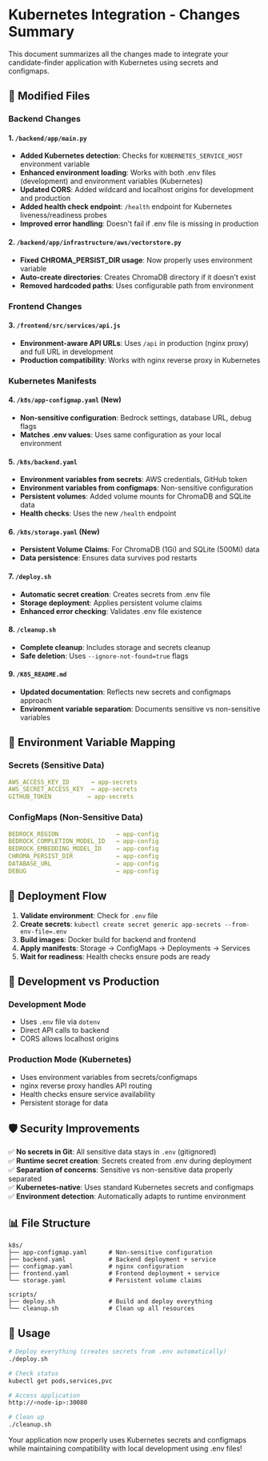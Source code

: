 # Kubernetes Integration - Changes Summary

This document summarizes all the changes made to integrate your candidate-finder application with Kubernetes using secrets and configmaps.

## 🔄 **Modified Files**

### Backend Changes

#### 1. `/backend/app/main.py`
- **Added Kubernetes detection**: Checks for `KUBERNETES_SERVICE_HOST` environment variable
- **Enhanced environment loading**: Works with both .env files (development) and environment variables (Kubernetes)
- **Updated CORS**: Added wildcard and localhost origins for development and production
- **Added health check endpoint**: `/health` endpoint for Kubernetes liveness/readiness probes
- **Improved error handling**: Doesn't fail if .env file is missing in production

#### 2. `/backend/app/infrastructure/aws/vectorstore.py`
- **Fixed CHROMA_PERSIST_DIR usage**: Now properly uses environment variable
- **Auto-create directories**: Creates ChromaDB directory if it doesn't exist
- **Removed hardcoded paths**: Uses configurable path from environment

### Frontend Changes

#### 3. `/frontend/src/services/api.js`
- **Environment-aware API URLs**: Uses `/api` in production (nginx proxy) and full URL in development
- **Production compatibility**: Works with nginx reverse proxy in Kubernetes

### Kubernetes Manifests

#### 4. `/k8s/app-configmap.yaml` (New)
- **Non-sensitive configuration**: Bedrock settings, database URL, debug flags
- **Matches .env values**: Uses same configuration as your local environment

#### 5. `/k8s/backend.yaml`
- **Environment variables from secrets**: AWS credentials, GitHub token
- **Environment variables from configmaps**: Non-sensitive configuration
- **Persistent volumes**: Added volume mounts for ChromaDB and SQLite data
- **Health checks**: Uses the new `/health` endpoint

#### 6. `/k8s/storage.yaml` (New)
- **Persistent Volume Claims**: For ChromaDB (1Gi) and SQLite (500Mi) data
- **Data persistence**: Ensures data survives pod restarts

#### 7. `/deploy.sh`
- **Automatic secret creation**: Creates secrets from .env file
- **Storage deployment**: Applies persistent volume claims
- **Enhanced error checking**: Validates .env file existence

#### 8. `/cleanup.sh`
- **Complete cleanup**: Includes storage and secrets cleanup
- **Safe deletion**: Uses `--ignore-not-found=true` flags

#### 9. `/K8S_README.md`
- **Updated documentation**: Reflects new secrets and configmaps approach
- **Environment variable separation**: Documents sensitive vs non-sensitive variables

## 🔐 **Environment Variable Mapping**

### Secrets (Sensitive Data)
```yaml
AWS_ACCESS_KEY_ID      → app-secrets
AWS_SECRET_ACCESS_KEY  → app-secrets  
GITHUB_TOKEN          → app-secrets
```

### ConfigMaps (Non-Sensitive Data)
```yaml
BEDROCK_REGION                → app-config
BEDROCK_COMPLETION_MODEL_ID   → app-config
BEDROCK_EMBEDDING_MODEL_ID    → app-config
CHROMA_PERSIST_DIR            → app-config
DATABASE_URL                  → app-config
DEBUG                         → app-config
```

## 🚀 **Deployment Flow**

1. **Validate environment**: Check for `.env` file
2. **Create secrets**: `kubectl create secret generic app-secrets --from-env-file=.env`
3. **Build images**: Docker build for backend and frontend
4. **Apply manifests**: Storage → ConfigMaps → Deployments → Services
5. **Wait for readiness**: Health checks ensure pods are ready

## 🔄 **Development vs Production**

### Development Mode
- Uses `.env` file via `dotenv`
- Direct API calls to backend
- CORS allows localhost origins

### Production Mode (Kubernetes)
- Uses environment variables from secrets/configmaps
- nginx reverse proxy handles API routing
- Health checks ensure service availability
- Persistent storage for data

## 🛡️ **Security Improvements**

✅ **No secrets in Git**: All sensitive data stays in `.env` (gitignored)  
✅ **Runtime secret creation**: Secrets created from .env during deployment  
✅ **Separation of concerns**: Sensitive vs non-sensitive data properly separated  
✅ **Kubernetes-native**: Uses standard Kubernetes secrets and configmaps  
✅ **Environment detection**: Automatically adapts to runtime environment  

## 📊 **File Structure**

```
k8s/
├── app-configmap.yaml      # Non-sensitive configuration
├── backend.yaml            # Backend deployment + service
├── configmap.yaml          # nginx configuration  
├── frontend.yaml           # Frontend deployment + service
└── storage.yaml            # Persistent volume claims

scripts/
├── deploy.sh               # Build and deploy everything
└── cleanup.sh              # Clean up all resources
```

## 🔧 **Usage**

```bash
# Deploy everything (creates secrets from .env automatically)
./deploy.sh

# Check status
kubectl get pods,services,pvc

# Access application
http://<node-ip>:30080

# Clean up
./cleanup.sh
```

Your application now properly uses Kubernetes secrets and configmaps while maintaining compatibility with local development using .env files!
